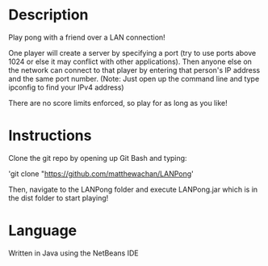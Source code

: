 # Description
Play pong with a friend over a LAN connection!

One player will create a server by specifying a port (try to use ports above 1024 or else it may conflict with other applications).
Then anyone else on the network can connect to that player by entering that person's IP address and the same port number.
(Note: Just open up the command line and type ipconfig to find your IPv4 address)

There are no score limits enforced, so play for as long as you like!

# Instructions
Clone the git repo by opening up Git Bash and typing:

'git clone "https://github.com/matthewachan/LANPong'

Then, navigate to the LANPong folder and execute LANPong.jar which is in the dist folder to start playing!

# Language
Written in Java using the NetBeans IDE

